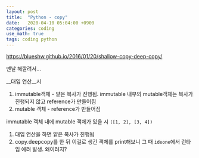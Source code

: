 ```yaml
---
layout: post
title:  "Python - copy"
date:   2020-04-10 05:04:00 +0900
categories: coding
use_math: true
tags: coding python
---
```

<a href="https://blueshw.github.io/2016/01/20/shallow-copy-deep-copy/" target="_blank">https://blueshw.github.io/2016/01/20/shallow-copy-deep-copy/</a>


맨날 해깔려서...

__대입 연산__시
1. immutable객체 - 얕은 복사가 진행됨. immutable 내부의 mutable객체는 복사가 진행되지 않고 reference가 만들어짐
2. mutable 객체 - reference가 만들어짐

immutable 객체 내에 mutable 객체가 있을 시 `([1, 2], [3, 4])`
1. 대입 연산을 하면 얕은 복사가 진행됨
2. copy.deepcopy를 한 뒤 이걸로 생긴 객체를 print해보니 그 때 `ideone`에서 런타임 에러 발생. 왜이러지?
